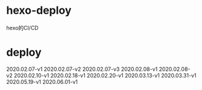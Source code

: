 # hexo-deploy
hexo的CI/CD

# deploy
2020.02.07-v1
2020.02.07-v2
2020.02.07-v3
2020.02.08-v1
2020.02.08-v2
2020.02.10-v1
2020.02.18-v1
2020.02.20-v1
2020.03.13-v1
2020.03.31-v1
2020.05.19-v1
2020.06.01-v1
